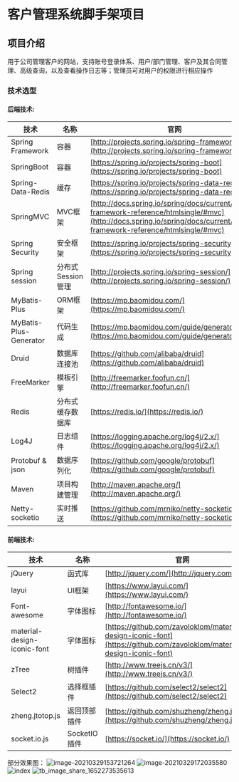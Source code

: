 # 客户管理系统脚手架项目

## 项目介绍

用于公司管理客户的网站，支持账号登录体系、用户/部门管理、客户及其合同管理、高级查询，以及查看操作日志等；管理员可对用户的权限进行相应操作

### 技术选型

#### 后端技术:
技术 | 名称 | 官网
----|------|----
Spring Framework | 容器  | [http://projects.spring.io/spring-framework/](http://projects.spring.io/spring-framework/)
SpringBoot | 容器  | [https://spring.io/projects/spring-boot](https://spring.io/projects/spring-boot)
Spring-Data-Redis | 缓存 | [https://spring.io/projects/spring-data-redis](https://spring.io/projects/spring-data-redis)
SpringMVC | MVC框架  | [http://docs.spring.io/spring/docs/current/spring-framework-reference/htmlsingle/#mvc](http://docs.spring.io/spring/docs/current/spring-framework-reference/htmlsingle/#mvc)
Spring Security | 安全框架  | [https://spring.io/projects/spring-security](https://spring.io/projects/spring-security)
Spring session | 分布式Session管理  | [http://projects.spring.io/spring-session/](http://projects.spring.io/spring-session/)
MyBatis-Plus | ORM框架  | [https://mp.baomidou.com/](https://mp.baomidou.com/) 
MyBatis-Plus-Generator | 代码生成  | [https://mp.baomidou.com/guide/generator.html](https://mp.baomidou.com/guide/generator.html) 
Druid | 数据库连接池  | [https://github.com/alibaba/druid](https://github.com/alibaba/druid)
FreeMarker | 模板引擎  | [http://freemarker.foofun.cn/](http://freemarker.foofun.cn/)
Redis | 分布式缓存数据库  | [https://redis.io/](https://redis.io/)
Log4J | 日志组件  | [https://logging.apache.org/log4j/2.x/](https://logging.apache.org/log4j/2.x/)
Protobuf & json | 数据序列化  | [https://github.com/google/protobuf](https://github.com/google/protobuf)
Maven | 项目构建管理  | [http://maven.apache.org/](http://maven.apache.org/)
Netty-socketio | 实时推送  | [https://github.com/mrniko/netty-socketio](https://github.com/mrniko/netty-socketio)

#### 前端技术:
技术 | 名称 | 官网
----|------|----
jQuery | 函式库  | [http://jquery.com/](http://jquery.com/)
layui | UI框架  | [https://www.layui.com/](https://www.layui.com/)
Font-awesome | 字体图标  | [http://fontawesome.io/](http://fontawesome.io/)
material-design-iconic-font | 字体图标  | [https://github.com/zavoloklom/material-design-iconic-font](https://github.com/zavoloklom/material-design-iconic-font)
zTree | 树插件  | [http://www.treejs.cn/v3/](http://www.treejs.cn/v3/)
Select2 | 选择框插件  | [https://github.com/select2/select2](https://github.com/select2/select2)
zheng.jtotop.js | 返回顶部插件  | [https://github.com/shuzheng/zheng.jtotop.js](https://github.com/shuzheng/zheng.jtotop.js)
socket.io.js | SocketIO插件  | [https://socket.io/](https://socket.io/)

部分效果图：
![image-20210329153721264](https://user-images.githubusercontent.com/114422586/195529361-31d9b5e9-d21c-44f4-8a1b-bb7b64e41ee1.png)
![image-20210329172035580](https://user-images.githubusercontent.com/114422586/195529386-bc8138be-c690-4bff-862f-8ec6d4db088c.png)
![index](https://user-images.githubusercontent.com/114422586/195529400-8300c45f-69e6-4e6a-bdb5-b7d08b5043f6.jpg)
![tb_image_share_1652273535613](https://user-images.githubusercontent.com/114422586/195529418-e1ffdc8e-2274-4c8f-b237-a95022a05d49.jpg)

